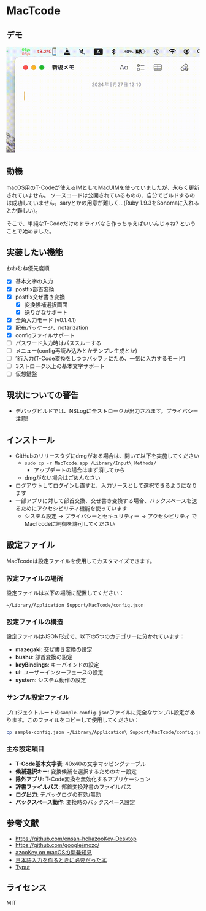 # MacTcode

## デモ

![](mactcode-demo.gif)

## 動機

macOS用のT-Codeが使えるIMとして[MacUIM](https://github.com/e-kato/macuim)を使っていましたが、永らく更新されていません。
ソースコードは公開されているものの、自分でビルドするのは成功していません。saryとかの用意が難しく…(Ruby 1.9.3をSonomaに入れるとか難しい)。

そこで、単純なT-Codeだけのドライバなら作っちゃえばいいんじゃね? ということで始めました。

## 実装したい機能

おおむね優先度順
- [x] 基本文字の入力
- [x] postfix部首変換
- [x] postfix交ぜ書き変換
    - [x] 変換候補選択画面
    - [x] 送りがなサポート
- [x] 全角入力モード (v0.1.4.1)
- [x] 配布パッケージ、notarization
- [x] configファイルサポート
- [ ] パスワード入力時はパススルーする
- [ ] メニュー(config再読み込みとかテンプレ生成とか)
- [ ] 1行入力(T-Code変換をしつつバッファにため、一気に入力するモード)
- [ ] 3ストローク以上の基本文字サポート
- [ ] 仮想鍵盤

## 現状についての警告

- デバッグビルドでは、NSLogに全ストロークが出力されます。プライバシー注意!

## インストール

- GitHubのリリースタグにdmgがある場合は、開いて以下を実施してください
    - `sudo cp -r MacTcode.app /Library/Input\ Methods/`
        - アップデートの場合はまず消してから
    - dmgがない場合はごめんなさい
- ログアウトしてログインし直すと、入力ソースとして選択できるようになります
- 一部アプリに対して部首交換、交ぜ書き変換する場合、バックスペースを送るためにアクセシビリティ機能を使っています
    - システム設定 → プライバシーとセキュリティー → アクセシビリティ でMacTcodeに制御を許可してください

## 設定ファイル

MacTcodeは設定ファイルを使用してカスタマイズできます。

### 設定ファイルの場所

設定ファイルは以下の場所に配置してください：
```
~/Library/Application Support/MacTcode/config.json
```

### 設定ファイルの構造

設定ファイルはJSON形式で、以下の5つのカテゴリーに分かれています：

- **mazegaki**: 交ぜ書き変換の設定
- **bushu**: 部首変換の設定
- **keyBindings**: キーバインドの設定
- **ui**: ユーザーインターフェースの設定
- **system**: システム動作の設定

### サンプル設定ファイル

プロジェクトルートの`sample-config.json`ファイルに完全なサンプル設定があります。このファイルをコピーして使用してください：

```bash
cp sample-config.json ~/Library/Application\ Support/MacTcode/config.json
```

### 主な設定項目

- **T-Code基本文字表**: 40x40の文字マッピングテーブル
- **候補選択キー**: 変換候補を選択するためのキー設定
- **除外アプリ**: T-Code変換を無効化するアプリケーション
- **辞書ファイルパス**: 部首変換辞書のファイルパス
- **ログ出力**: デバッグログの有効/無効
- **バックスペース動作**: 変換時のバックスペース設定

## 参考文献

- https://github.com/ensan-hcl/azooKey-Desktop
- https://github.com/google/mozc/
- [azooKey on macOSの開発知見](https://zenn.dev/azookey/articles/d06b4ee8039ba9)
- [日本語入力を作るときに必要だった本](https://mzp.booth.pm/items/809262)
- [Typut](https://github.com/ensan-hcl/Typut)

## ライセンス

MIT
